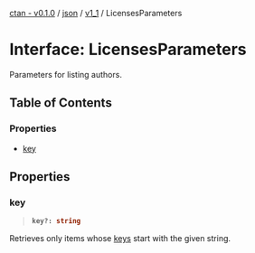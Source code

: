 [ctan - v0.1.0](../README.md) / [json](../modules/json.md) / [v1\_1](../modules/json.v1_1.md) / LicensesParameters

# Interface: LicensesParameters

Parameters for listing authors.

## Table of Contents

### Properties

- [key](json.v1_1.LicensesParameters.md#key)

## Properties

### key

> <b>
>
> ```typescript
> key?: string
> ```
>
> </b>

Retrieves only items
whose [keys](json.v1_1.License.md#key) start with the given string.

<dl>

</dl>
